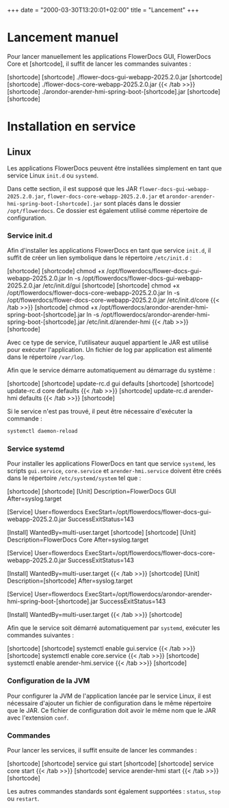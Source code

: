 +++
date = "2000-03-30T13:20:01+02:00"
title = "Lancement"
+++

# Lancement manuel

Pour lancer manuellement les applications FlowerDocs GUI, FlowerDocs Core et [shortcode], il suffit de lancer les commandes suivantes : 

[shortcode]
[shortcode]
./flower-docs-gui-webapp-2025.2.0.jar 
[shortcode]
[shortcode]
./flower-docs-core-webapp-2025.2.0.jar
{{< /tab >>}}
[shortcode]
./arondor-arender-hmi-spring-boot-[shortcode].jar
[shortcode]
[shortcode] 

# Installation en service

## Linux

Les applications FlowerDocs peuvent être installées simplement en tant que service Linux `init.d` ou `systemd`.

Dans cette section, il est supposé que les JAR `flower-docs-gui-webapp-2025.2.0.jar`, `flower-docs-core-webapp-2025.2.0.jar` et `arondor-arender-hmi-spring-boot-[shortcode].jar` sont placés dans le dossier `/opt/flowerdocs`. Ce dossier est également utilisé comme répertoire de configuration.

### Service init.d

Afin d'installer les applications FlowerDocs en tant que service `init.d`, il suffit de créer un lien symbolique dans le répertoire `/etc/init.d` : 

[shortcode]
[shortcode]
chmod +x /opt/flowerdocs/flower-docs-gui-webapp-2025.2.0.jar
ln -s /opt/flowerdocs/flower-docs-gui-webapp-2025.2.0.jar /etc/init.d/gui
[shortcode]
[shortcode]
chmod +x /opt/flowerdocs/flower-docs-core-webapp-2025.2.0.jar
ln -s /opt/flowerdocs/flower-docs-core-webapp-2025.2.0.jar /etc/init.d/core
{{< /tab >>}}
[shortcode]
chmod +x /opt/flowerdocs/arondor-arender-hmi-spring-boot-[shortcode].jar
ln -s /opt/flowerdocs/arondor-arender-hmi-spring-boot-[shortcode].jar /etc/init.d/arender-hmi
{{< /tab >>}}
[shortcode] 


Avec ce type de service, l'utilisateur auquel appartient le JAR est utilisé pour exécuter l'application. 
Un fichier de log par application est alimenté dans le répertoire `/var/log`.

Afin que le service démarre automatiquement au démarrage du système : 

[shortcode]
[shortcode]
update-rc.d gui defaults
[shortcode]
[shortcode]
update-rc.d core defaults
{{< /tab >>}}
[shortcode]
update-rc.d arender-hmi defaults
{{< /tab >>}}
[shortcode] 


Si le service n'est pas trouvé, il peut être nécessaire d'exécuter la commande :

```bash
systemctl daemon-reload
```

### Service systemd

Pour installer les applications FlowerDocs en tant que service `systemd`, les scripts `gui.service`, `core.service` et `arender-hmi.service` doivent être créés dans le répertoire `/etc/systemd/system` tel que :

[shortcode]
[shortcode]
[Unit]
Description=FlowerDocs GUI
After=syslog.target

[Service]
User=flowerdocs
ExecStart=/opt/flowerdocs/flower-docs-gui-webapp-2025.2.0.jar
SuccessExitStatus=143

[Install]
WantedBy=multi-user.target
[shortcode]
[shortcode]
[Unit]
Description=FlowerDocs Core
After=syslog.target

[Service]
User=flowerdocs
ExecStart=/opt/flowerdocs/flower-docs-core-webapp-2025.2.0.jar
SuccessExitStatus=143

[Install]
WantedBy=multi-user.target
{{< /tab >>}}
[shortcode]
[Unit]
Description=[shortcode]
After=syslog.target

[Service]
User=flowerdocs
ExecStart=/opt/flowerdocs/arondor-arender-hmi-spring-boot-[shortcode].jar
SuccessExitStatus=143

[Install]
WantedBy=multi-user.target
{{< /tab >>}}
[shortcode] 


Afin que le service soit démarré automatiquement par `systemd`, exécuter les commandes suivantes :


[shortcode]
[shortcode]
systemctl enable gui.service
{{< /tab >>}}
[shortcode]
systemctl enable core.service
{{< /tab >>}}
[shortcode]
systemctl enable arender-hmi.service
{{< /tab >>}}
[shortcode] 

### Configuration de la JVM

Pour configurer la JVM de l'application lancée par le service Linux, il est nécessaire d'ajouter un fichier de configuration dans le même répertoire que le JAR. 
Ce fichier de configuration doit avoir le même nom que le JAR avec l'extension `conf`.

### Commandes

Pour lancer les services, il suffit ensuite de lancer les commandes : 

[shortcode]
[shortcode]
service gui start
[shortcode]
[shortcode]
service core start
{{< /tab >>}}
[shortcode]
service arender-hmi start
{{< /tab >>}}
[shortcode] 

Les autres commandes standards sont également supportées : `status`, `stop` ou `restart`.